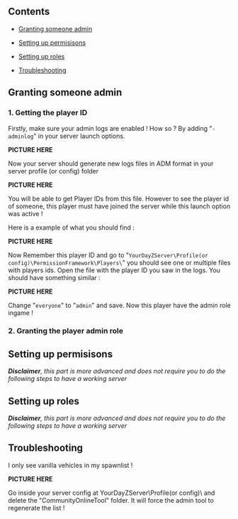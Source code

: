 ## Contents

- [Granting someone admin](#permissions)

- [Setting up permisisons](#permissions)

- [Setting up roles](#permissions)

- [Troubleshooting](#Troubleshooting)



## Granting someone admin

### 1. Getting the player ID

Firstly, make sure your admin logs are enabled ! How so ? By adding "`-adminlog`" in your server launch options.

**PICTURE HERE**

Now your server should generate new logs files in ADM format in your server profile (or config) folder

**PICTURE HERE**

You will be able to get Player IDs from this file. However to see the player id of someone, this player must have joined the server while this launch option was active !

Here is a example of what you should find :

**PICTURE HERE**

Now Remember this player ID and go to "`YourDayZServer\Profile(or config)\PermissionFramework\Players\`" you should see one or multiple files with players ids. Open the file with the player ID you saw in the logs. You should have something similar :

**PICTURE HERE**

Change "`everyone`" to "`admin`" and save. Now this player have the admin role ingame !

### 2. Granting the player admin role

## Setting up permisisons

_**Disclaimer**, this part is more advanced and does not require you to do the following steps to have a working server_


## Setting up roles

_**Disclaimer**, this part is more advanced and does not require you to do the following steps to have a working server_

## Troubleshooting

I only see vanilla vehicles in my spawnlist !

**PICTURE HERE**

Go inside your server config at YourDayZServer\Profile(or config)\ and delete the "CommunityOnlineTool" folder. It will force the admin tool to regenerate the list !